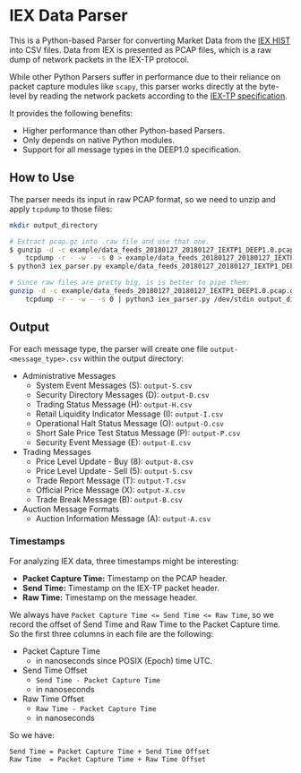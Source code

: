 # IEX Data Parser
This is a Python-based Parser for converting Market Data from the 
[IEX HIST](https://iextrading.com/trading/market-data/) into CSV files. Data from IEX is 
presented as PCAP files, which is a raw dump of network packets in the IEX-TP protocol.

While other Python Parsers suffer in performance due to their reliance on packet capture 
modules like `scapy`, this parser works directly at the byte-level by reading the 
network packets according to the 
[IEX-TP specification](https://www.iexexchange.io/resources/trading/documents#specifications).

It provides the following benefits:
- Higher performance than other Python-based Parsers.
- Only depends on native Python modules.
- Support for all message types in the DEEP1.0 specification.


## How to Use
The parser needs its input in raw PCAP format, so we need to unzip and apply `tcpdump` to those files:
```bash
mkdir output_directory

# Extract pcap.gz into .raw file and use that one.
$ gunzip -d -c example/data_feeds_20180127_20180127_IEXTP1_DEEP1.0.pcap.gz | \
    tcpdump -r - -w - -s 0 > example/data_feeds_20180127_20180127_IEXTP1_DEEP1.0.raw
$ python3 iex_parser.py example/data_feeds_20180127_20180127_IEXTP1_DEEP1.0.raw output_directory

# Since raw files are pretty big, is is better to pipe them:
gunzip -d -c example/data_feeds_20180127_20180127_IEXTP1_DEEP1.0.pcap.gz | \
    tcpdump -r - -w - -s 0 | python3 iex_parser.py /dev/stdin output_directory
```


## Output
For each message type, the parser will create one file `output-<message_type>.csv` within the
output directory:
- Administrative Messages
  - System Event Messages (S): `output-S.csv`
  - Security Directory Messages (D): `output-D.csv`
  - Trading Status Message (H): `output-H.csv`
  - Retail Liquidity Indicator Message (I): `output-I.csv`
  - Operational Halt Status Message (O): `output-O.csv`
  - Short Sale Price Test Status Message (P): `output-P.csv`
  - Security Event Message (E): `output-E.csv`
- Trading Messages
  - Price Level Update - Buy (8): `output-8.csv`
  - Price Level Update - Sell (5): `output-5.csv`
  - Trade Report Message (T): `output-T.csv`
  - Official Price Message (X): `output-X.csv`
  - Trade Break Message (B): `output-B.csv`
- Auction Message Formats
  - Auction Information Message (A): `output-A.csv`

### Timestamps
For analyzing IEX data, three timestamps might be interesting:
- **Packet Capture Time:** Timestamp on the PCAP header.
- **Send Time:** Timestamp on the IEX-TP packet header.
- **Raw Time:** Timestamp on the message header.

We always have `Packet Capture Time <= Send Time <= Raw Time`, so we record the offset of Send Time and Raw Time
to the Packet Capture time. So the first three columns in each file are the following:
- Packet Capture Time
  - in nanoseconds since POSIX (Epoch) time UTC.
- Send Time Offset
  - `Send Time - Packet Capture Time`
  - in nanoseconds 
- Raw Time Offset
  - `Raw Time - Packet Capture Time`
  - in nanoseconds

So we have:
```
Send Time = Packet Capture Time + Send Time Offset
Raw Time  = Packet Capture Time + Raw Time Offset
```

